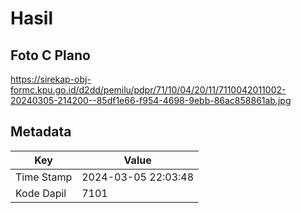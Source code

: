 # Hasil

## Foto C Plano

https://sirekap-obj-formc.kpu.go.id/d2dd/pemilu/pdpr/71/10/04/20/11/7110042011002-20240305-214200--85df1e66-f954-4698-9ebb-86ac858861ab.jpg


## Metadata

| Key        | Value               |
| ---------- | ------------------- |
| Time Stamp | 2024-03-05 22:03:48 |
| Kode Dapil | 7101                |



